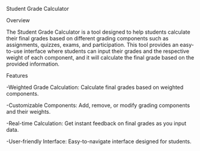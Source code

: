 Student Grade Calculator

Overview

The Student Grade Calculator is a tool designed to help students calculate their final grades based on different grading components such as assignments, quizzes, exams, and participation. This tool provides an easy-to-use interface where students can input their grades and the respective weight of each component, and it will calculate the final grade based on the provided information.

Features

-Weighted Grade Calculation: Calculate final grades based on weighted components.

-Customizable Components: Add, remove, or modify grading components and their weights.

-Real-time Calculation: Get instant feedback on final grades as you input data.

-User-friendly Interface: Easy-to-navigate interface designed for students.
